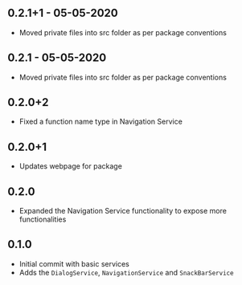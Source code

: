## 0.2.1+1 - 05-05-2020

- Moved private files into src folder as per package conventions

## 0.2.1 - 05-05-2020

- Moved private files into src folder as per package conventions

## 0.2.0+2

- Fixed a function name type in Navigation Service

## 0.2.0+1

- Updates webpage for package

## 0.2.0

- Expanded the Navigation Service functionality to expose more functionalities

## 0.1.0

- Initial commit with basic services
- Adds the `DialogService`, `NavigationService` and `SnackBarService`
